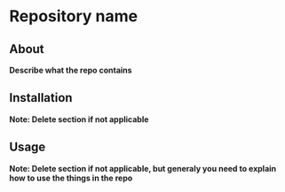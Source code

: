 # Repository name

## About 
**Describe what the repo contains** 

## Installation 
**Note: Delete section if not applicable**

## Usage 
**Note: Delete section if not applicable, 
but generaly you need to explain how to use the things in the repo**


